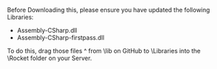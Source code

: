 Before Downloading this, please ensure you have updated the following Libraries:

- Assembly-CSharp.dll
- Assembly-CSharp-firstpass.dll

To do this, drag those files ^ from \lib on GitHub to \Libraries into the \Rocket folder on your Server.
